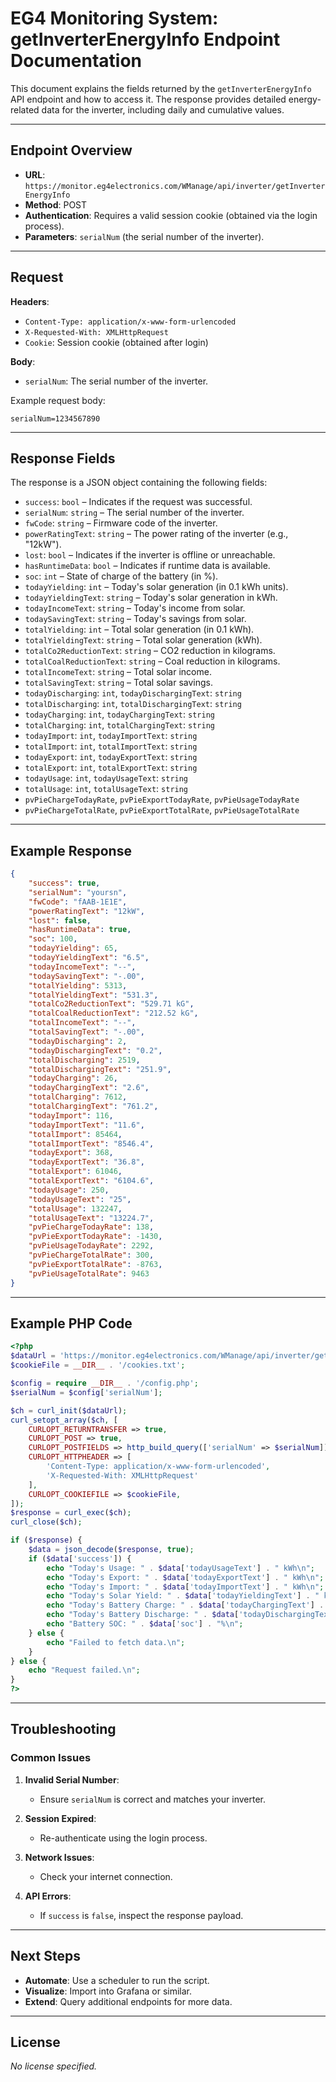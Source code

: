 # EG4 Monitoring System: getInverterEnergyInfo Endpoint Documentation

This document explains the fields returned by the `getInverterEnergyInfo` API endpoint and how to access it. The response provides detailed energy-related data for the inverter, including daily and cumulative values.

---

## Endpoint Overview

- **URL**: `https://monitor.eg4electronics.com/WManage/api/inverter/getInverterEnergyInfo`
- **Method**: POST
- **Authentication**: Requires a valid session cookie (obtained via the login process).
- **Parameters**: `serialNum` (the serial number of the inverter).

---

## Request

**Headers**:
- `Content-Type: application/x-www-form-urlencoded`
- `X-Requested-With: XMLHttpRequest`
- `Cookie`: Session cookie (obtained after login)

**Body**:
- `serialNum`: The serial number of the inverter.

Example request body:
```
serialNum=1234567890
```

---

## Response Fields

The response is a JSON object containing the following fields:

- `success`: `bool` – Indicates if the request was successful.
- `serialNum`: `string` – The serial number of the inverter.
- `fwCode`: `string` – Firmware code of the inverter.
- `powerRatingText`: `string` – The power rating of the inverter (e.g., "12kW").
- `lost`: `bool` – Indicates if the inverter is offline or unreachable.
- `hasRuntimeData`: `bool` – Indicates if runtime data is available.
- `soc`: `int` – State of charge of the battery (in %).
- `todayYielding`: `int` – Today's solar generation (in 0.1 kWh units).
- `todayYieldingText`: `string` – Today's solar generation in kWh.
- `todayIncomeText`: `string` – Today's income from solar.
- `todaySavingText`: `string` – Today's savings from solar.
- `totalYielding`: `int` – Total solar generation (in 0.1 kWh).
- `totalYieldingText`: `string` – Total solar generation (kWh).
- `totalCo2ReductionText`: `string` – CO2 reduction in kilograms.
- `totalCoalReductionText`: `string` – Coal reduction in kilograms.
- `totalIncomeText`: `string` – Total solar income.
- `totalSavingText`: `string` – Total solar savings.
- `todayDischarging`: `int`, `todayDischargingText`: `string`
- `totalDischarging`: `int`, `totalDischargingText`: `string`
- `todayCharging`: `int`, `todayChargingText`: `string`
- `totalCharging`: `int`, `totalChargingText`: `string`
- `todayImport`: `int`, `todayImportText`: `string`
- `totalImport`: `int`, `totalImportText`: `string`
- `todayExport`: `int`, `todayExportText`: `string`
- `totalExport`: `int`, `totalExportText`: `string`
- `todayUsage`: `int`, `todayUsageText`: `string`
- `totalUsage`: `int`, `totalUsageText`: `string`
- `pvPieChargeTodayRate`, `pvPieExportTodayRate`, `pvPieUsageTodayRate`
- `pvPieChargeTotalRate`, `pvPieExportTotalRate`, `pvPieUsageTotalRate`

---

## Example Response

```json
{
    "success": true,
    "serialNum": "yoursn",
    "fwCode": "fAAB-1E1E",
    "powerRatingText": "12kW",
    "lost": false,
    "hasRuntimeData": true,
    "soc": 100,
    "todayYielding": 65,
    "todayYieldingText": "6.5",
    "todayIncomeText": "--",
    "todaySavingText": "-.00",
    "totalYielding": 5313,
    "totalYieldingText": "531.3",
    "totalCo2ReductionText": "529.71 kG",
    "totalCoalReductionText": "212.52 kG",
    "totalIncomeText": "--",
    "totalSavingText": "-.00",
    "todayDischarging": 2,
    "todayDischargingText": "0.2",
    "totalDischarging": 2519,
    "totalDischargingText": "251.9",
    "todayCharging": 26,
    "todayChargingText": "2.6",
    "totalCharging": 7612,
    "totalChargingText": "761.2",
    "todayImport": 116,
    "todayImportText": "11.6",
    "totalImport": 85464,
    "totalImportText": "8546.4",
    "todayExport": 368,
    "todayExportText": "36.8",
    "totalExport": 61046,
    "totalExportText": "6104.6",
    "todayUsage": 250,
    "todayUsageText": "25",
    "totalUsage": 132247,
    "totalUsageText": "13224.7",
    "pvPieChargeTodayRate": 138,
    "pvPieExportTodayRate": -1430,
    "pvPieUsageTodayRate": 2292,
    "pvPieChargeTotalRate": 300,
    "pvPieExportTotalRate": -8763,
    "pvPieUsageTotalRate": 9463
}
```

---

## Example PHP Code

```php
<?php
$dataUrl = 'https://monitor.eg4electronics.com/WManage/api/inverter/getInverterEnergyInfo';
$cookieFile = __DIR__ . '/cookies.txt';

$config = require __DIR__ . '/config.php';
$serialNum = $config['serialNum'];

$ch = curl_init($dataUrl);
curl_setopt_array($ch, [
    CURLOPT_RETURNTRANSFER => true,
    CURLOPT_POST => true,
    CURLOPT_POSTFIELDS => http_build_query(['serialNum' => $serialNum]),
    CURLOPT_HTTPHEADER => [
        'Content-Type: application/x-www-form-urlencoded',
        'X-Requested-With: XMLHttpRequest'
    ],
    CURLOPT_COOKIEFILE => $cookieFile,
]);
$response = curl_exec($ch);
curl_close($ch);

if ($response) {
    $data = json_decode($response, true);
    if ($data['success']) {
        echo "Today's Usage: " . $data['todayUsageText'] . " kWh\n";
        echo "Today's Export: " . $data['todayExportText'] . " kWh\n";
        echo "Today's Import: " . $data['todayImportText'] . " kWh\n";
        echo "Today's Solar Yield: " . $data['todayYieldingText'] . " kWh\n";
        echo "Today's Battery Charge: " . $data['todayChargingText'] . " kWh\n";
        echo "Today's Battery Discharge: " . $data['todayDischargingText'] . " kWh\n";
        echo "Battery SOC: " . $data['soc'] . "%\n";
    } else {
        echo "Failed to fetch data.\n";
    }
} else {
    echo "Request failed.\n";
}
?>
```

---

## Troubleshooting

### Common Issues

1. **Invalid Serial Number**:
   - Ensure `serialNum` is correct and matches your inverter.

2. **Session Expired**:
   - Re-authenticate using the login process.

3. **Network Issues**:
   - Check your internet connection.

4. **API Errors**:
   - If `success` is `false`, inspect the response payload.

---

## Next Steps

- **Automate**: Use a scheduler to run the script.
- **Visualize**: Import into Grafana or similar.
- **Extend**: Query additional endpoints for more data.

---

## License

_No license specified._
